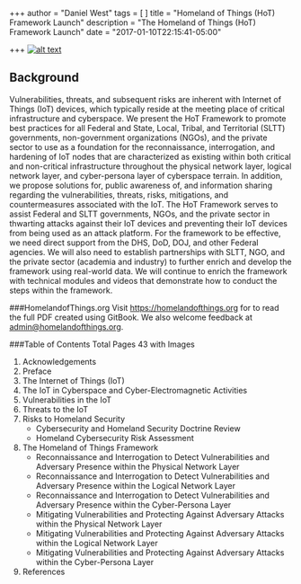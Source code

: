 +++
author = "Daniel West"
tags = [
]
title = "Homeland of Things (HoT) Framework Launch"
description = "The Homeland of Things (HoT) Framework Launch"
date = "2017-01-10T22:15:41-05:00"

+++
[![alt text](https://homelandofthings.org/wp-content/uploads/2016/12/HoT_Cover-232x300.jpg "Read the HoT Framework")](https://homelandofthings.org)

## Background
Vulnerabilities, threats, and subsequent risks are inherent with Internet of Things (IoT) devices, which typically reside at the meeting place of critical infrastructure and cyberspace. We present the HoT Framework to promote best practices for all Federal and State, Local, Tribal, and Territorial (SLTT) governments, non-government organizations (NGOs), and the private sector to use as a foundation for the reconnaissance, interrogation, and hardening of IoT nodes that are characterized as existing within both critical and non-critical infrastructure throughout the physical network layer, logical network layer, and cyber-persona layer of cyberspace terrain. In addition, we propose solutions for, public awareness of, and information sharing regarding the vulnerabilities, threats, risks, mitigations, and countermeasures associated with the IoT. The HoT Framework serves to assist Federal and SLTT governments, NGOs, and the private sector in thwarting attacks against their IoT devices and preventing their IoT devices from being used as an attack platform. For the framework to be effective, we need direct support from the DHS, DoD, DOJ, and other Federal agencies. We will also need to establish partnerships with SLTT, NGO, and the private sector (academia and industry) to further enrich and develop the framework using real-world data. We will continue to enrich the framework with technical modules and videos that demonstrate how to conduct the steps within the framework.

###HomelandofThings.org
Visit https://homelandofthings.org for to read the full PDF created using GitBook. We also welcome feedback at admin@homelandofthings.org.

###Table of Contents
Total Pages 43 with Images

1.   Acknowledgements
2.   Preface
3.   The Internet of Things (IoT)
4.   The IoT in Cyberspace and Cyber-Electromagnetic Activities
5.   Vulnerabilities in the IoT
6.   Threats to the IoT
7.   Risks to Homeland Security
     -  Cybersecurity and Homeland Security Doctrine Review
	 -  Homeland Cybersecurity Risk Assessment
8.   The Homeland of Things Framework
     -  Reconnaissance and Interrogation to Detect Vulnerabilities and Adversary Presence within the Physical Network Layer
	 -  Reconnaissance and Interrogation to Detect Vulnerabilities and Adversary Presence within the Logical Network Layer
     -  Reconnaissance and Interrogation to Detect Vulnerabilities and Adversary Presence within the Cyber-Persona Layer
     -  Mitigating Vulnerabilities and Protecting Against Adversary Attacks within the Physical Network Layer
     -  Mitigating Vulnerabilities and Protecting Against Adversary Attacks within the Logical Network Layer
     -  Mitigating Vulnerabilities and Protecting Against Adversary Attacks within the Cyber-Persona Layer
9.   References	 